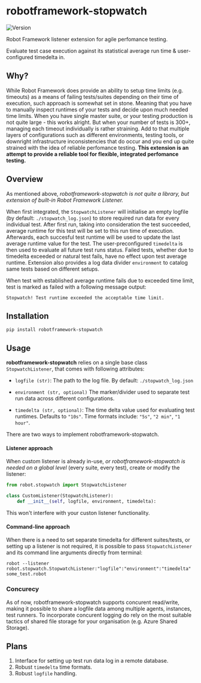 # robotframework-stopwatch
![Version](https://img.shields.io/badge/version-0.2.9-%2392C444)

Robot Framework listener extension for agile perfomance testing.

Evaluate test case execution against its statistical average run time & user-configured timedelta in.

## Why?
While Robot Framework does provide an ability to setup time limits (e.g. timeouts) as a means of failing tests/suites depending on their time of execution, such approach is somewhat set in stone. Meaning that you have to manually inspect runtimes of your tests and decide upon much needed time limits. When you have single master suite, or your testing production is not quite large - this works alright. But when your number of tests is 300+, managing each timeout individually is rather straining. Add to that multiple layers of configurations such as different environments, testing tools, or downright infrastructure inconsistencies that do occur and you end up quite strained with the idea of reliable perfomance testing. **This extension is an attempt to provide a reliable tool for flexible, integrated perfomance testing.**

## Overview
As mentioned above, *robotframework-stopwatch is not quite a library, but extension of built-in Robot Framework Listener.*

When first integrated, the ``StopwatchListener`` will initialise an empty logfile (by default: ``./stopwatch_log.json``) to store required run data for every individual test. After first run, taking into consideration the test succeeded, average runtime for this test will be set to this run time of execution. Afterwards, each succesful test runtime will be used to update the last average runtime value for the test. The user-preconfigured ``timedelta`` is then used to evaluate all future test runs status. Failed tests, whether due to timedelta exceeded or natural test fails, have no effect upon test average runtime. Extension also provides a log data divider ``environment`` to catalog same tests based on different setups.

When test with established average runtime fails due to exceeded time limit, test is marked as failed with a following message output:

```
Stopwatch! Test runtime exceeded the acceptable time limit.
```

## Installation

```shell
pip install robotframework-stopwatch
```

## Usage
**robotframework-stopwatch** relies on a single base class ``StopwatchListener``, that comes with following attributes:

- ``logfile (str)``: The path to the log file. By default: ``./stopwatch_log.json``

- ``environment (str, optional)`` The marker/divider used to separate test run data across different configurations.

- ``timedelta (str, optional)``: The time delta value used for evaluating test runtimes.
            Defaults to ``"10s"``. Time formats include: ``"5s"``, ``"2 min"``, ``"1 hour"``.

There are two ways to implement robotframework-stopwatch.

#### Listener approach
When custom listener is already in-use, *or robotframework-stopwatch is needed on a global level* (every suite, every test), create or modify the listener:

```python
from robot.stopwatch import StopwatchListener

class CustomListener(StopwatchListener):
    def __init__(self, logfile, environment, timedelta):
```

This won't interfere with your custon listener functionality.

#### Command-line approach
When there is a need to set separate timedelta for different suites/tests, or setting up a listener is not required, it is possible to pass ``StopwatchListener`` and its command line arguments directly from terminal:

```shell
robot --listener robot.stopwatch.StopwatchListener:"logfile":"environment":"timedelta" some_test.robot
```
### Concurecy

As of now, robotframework-stopwatch supports concurent read/write, making it possible to share a logfile data among multiple agents, instances, test runners. To incorporate concurent logging do rely on the most suitable tactics of shared file storage for your organisation (e.g. Azure Shared Storage).

## Plans
1. Interface for setting up test run data log in a remote database. 
2. Robust ``timedelta`` time formats.
3. Robust ``logfile`` handling.
